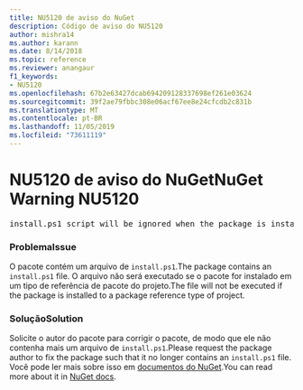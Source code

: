 ```yaml
---
title: NU5120 de aviso do NuGet
description: Código de aviso do NU5120
author: mishra14
ms.author: karann
ms.date: 8/14/2018
ms.topic: reference
ms.reviewer: anangaur
f1_keywords:
- NU5120
ms.openlocfilehash: 67b2e63427dcab694209128337698ef261e03624
ms.sourcegitcommit: 39f2ae79fbbc308e06acf67ee8e24cfcdb2c831b
ms.translationtype: MT
ms.contentlocale: pt-BR
ms.lasthandoff: 11/05/2019
ms.locfileid: "73611119"
---
```

# <a name="nuget-warning-nu5120"></a><span data-ttu-id="155d6-103">NU5120 de aviso do NuGet</span><span class="sxs-lookup"><span data-stu-id="155d6-103">NuGet Warning NU5120</span></span>
<pre>install.ps1 script will be ignored when the package is installed after the migration.</pre>

### <a name="issue"></a><span data-ttu-id="155d6-104">Problema</span><span class="sxs-lookup"><span data-stu-id="155d6-104">Issue</span></span>

<span data-ttu-id="155d6-105">O pacote contém um arquivo de `install.ps1`.</span><span class="sxs-lookup"><span data-stu-id="155d6-105">The package contains an `install.ps1` file.</span></span> <span data-ttu-id="155d6-106">O arquivo não será executado se o pacote for instalado em um tipo de referência de pacote do projeto.</span><span class="sxs-lookup"><span data-stu-id="155d6-106">The file will not be executed if the package is installed to a package reference type of project.</span></span>


### <a name="solution"></a><span data-ttu-id="155d6-107">Solução</span><span class="sxs-lookup"><span data-stu-id="155d6-107">Solution</span></span>

<span data-ttu-id="155d6-108">Solicite o autor do pacote para corrigir o pacote, de modo que ele não contenha mais um arquivo de `install.ps1`.</span><span class="sxs-lookup"><span data-stu-id="155d6-108">Please request the package author to fix the package such that it no longer contains an `install.ps1` file.</span></span> <span data-ttu-id="155d6-109">Você pode ler mais sobre isso em [documentos do NuGet](https://docs.microsoft.com/nuget/consume-packages/migrate-packages-config-to-package-reference).</span><span class="sxs-lookup"><span data-stu-id="155d6-109">You can read more about it in [NuGet docs](https://docs.microsoft.com/nuget/consume-packages/migrate-packages-config-to-package-reference).</span></span>

